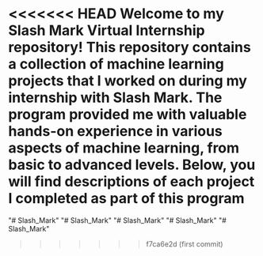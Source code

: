 <<<<<<< HEAD
Welcome to my Slash Mark Virtual Internship repository! This repository contains a collection of machine learning projects that I worked on during my internship with Slash Mark. The program provided me with valuable hands-on experience in various aspects of machine learning, from basic to advanced levels. Below, you will find descriptions of each project I completed as part of this program
=======
"# Slash_Mark" 
"# Slash_Mark" 
"# Slash_Mark" 
"# Slash_Mark" 
"# Slash_Mark" 
>>>>>>> f7ca6e2d (first commit)
